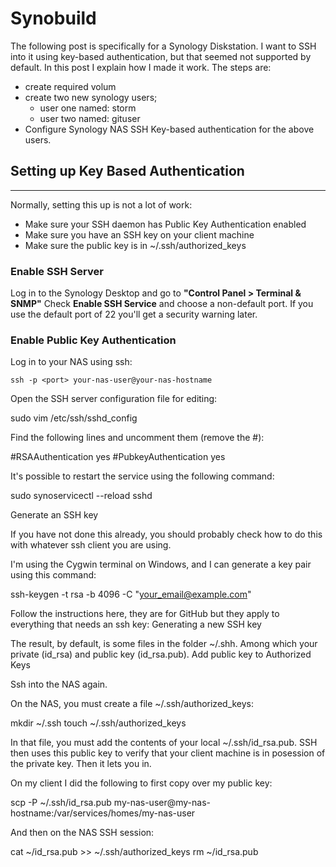 # Synobuild
The following post is specifically for a Synology Diskstation. I want to SSH into it using key-based authentication, but that seemed not supported by default. In this post I explain how I made it work.
The steps are:
* create required volum
* create two new synology users;
  * user one named: storm
  * user two named: gituser
* Configure Synology NAS SSH Key-based authentication for the above users.
## Setting up Key Based Authentication
___
Normally, setting this up is not a lot of work:
* Make sure your SSH daemon has Public Key Authentication enabled
* Make sure you have an SSH key on your client machine
* Make sure the public key is in ~/.ssh/authorized_keys

### Enable SSH Server
Log in to the Synology Desktop and go to **"Control Panel > Terminal & SNMP"**
Check **Enable SSH Service** and choose a non-default port. If you use the default port of 22 you'll get a security warning later.
### Enable Public Key Authentication

Log in to your NAS using ssh:

    ssh -p <port> your-nas-user@your-nas-hostname

Open the SSH server configuration file for editing:

sudo vim /etc/ssh/sshd_config

Find the following lines and uncomment them (remove the #):

#RSAAuthentication yes
#PubkeyAuthentication yes

It's possible to restart the service using the following command:

sudo synoservicectl --reload sshd

Generate an SSH key

If you have not done this already, you should probably check how to do this with whatever ssh client you are using.

I'm using the Cygwin terminal on Windows, and I can generate a key pair using this command:

ssh-keygen -t rsa -b 4096 -C "your_email@example.com"

Follow the instructions here, they are for GitHub but they apply to everything that needs an ssh key: Generating a new SSH key

The result, by default, is some files in the folder ~/.shh. Among which your private (id_rsa) and public key (id_rsa.pub).
Add public key to Authorized Keys

Ssh into the NAS again.

On the NAS, you must create a file ~/.ssh/authorized_keys:

mkdir ~/.ssh
touch ~/.ssh/authorized_keys

In that file, you must add the contents of your local ~/.ssh/id_rsa.pub. SSH then uses this public key to verify that your client machine is in posession of the private key. Then it lets you in.

On my client I did the following to first copy over my public key:

scp -P <port> ~/.ssh/id_rsa.pub my-nas-user@my-nas-hostname:/var/services/homes/my-nas-user

And then on the NAS SSH session:

cat ~/id_rsa.pub >> ~/.ssh/authorized_keys
rm ~/id_rsa.pub
